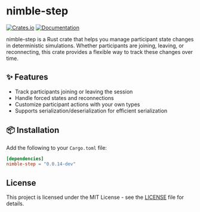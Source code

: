 # nimble-step

[![Crates.io](https://img.shields.io/crates/v/nimble-step)](https://crates.io/crates/nimble-step)
[![Documentation](https://docs.rs/nimble-step/badge.svg)](https://docs.rs/nimble-step)

nimble-step is a Rust crate that helps you manage participant state changes in deterministic
simulations. Whether participants are joining, leaving, or reconnecting, this crate provides
a flexible way to track these changes over time.

## ✨ Features

- Track participants joining or leaving the session
- Handle forced states and reconnections
- Customize participant actions with your own types
- Supports serialization/deserialization for efficient serialization

## 📦 Installation

Add the following to your `Cargo.toml` file:

```toml
[dependencies]
nimble-step = "0.0.14-dev"
```

## License

This project is licensed under the MIT License - see the [LICENSE](LICENSE) file for details.
